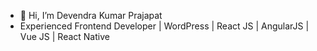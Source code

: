 - 👋 Hi, I’m Devendra Kumar Prajapat
-  Experienced Frontend Developer | WordPress | React JS | AngularJS | Vue JS | React Native


<!---
devendrakumarprajapat/devendrakumarprajapat is a ✨ special ✨ repository because its `README.md` (this file) appears on your GitHub profile.
You can click the Preview link to take a look at your changes.
--->
